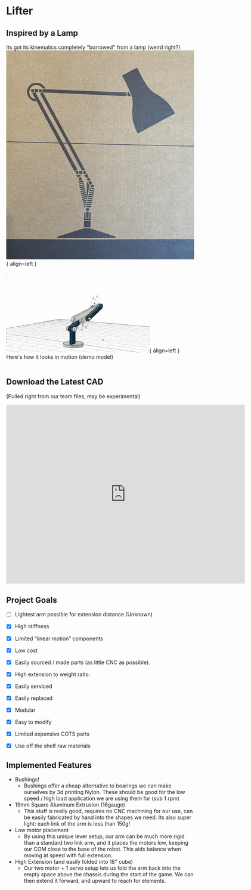 # Lifter 

## Inspired by a Lamp 
Its got its kinematics completely "borrowed" from a lamp (weird right?)
![pictureoflamp](assets/Lampdiagram.png){ align=left }

![gifofarmmoving](assets/LittleArm.gif){ align=left }
Here's how it looks in motion (demo model)
<br/><br/>
## Download the Latest CAD
(Pulled right from our team files, may be experimental)
<iframe src="https://icloud11636.autodesk360.com/shares/public/SH35dfcQT936092f0e433ce4fa157145dd8c?mode=embed" width="640" height="480" allowfullscreen="true" webkitallowfullscreen="true" mozallowfullscreen="true"  frameborder="0"></iframe>


## Project Goals
- [ ] Lightest arm possible for extension distance (Unknown)
- [x] High stiffness 
- [x] Limited “linear motion” components
- [x] Low cost 
- [x] Easily sourced / made parts (as little CNC as possible).
- [x] High extension to weight ratio.
- [x] Easily serviced
- [x] Easily replaced
- [x] Modular
- [x] Easy to modify
- [x] Limited expensive COTS parts
- [x] Use off the shelf raw materials


## Implemented Features
- Bushings!
    - Bushings offer a cheap alternative to bearings we can make ourselves by 3d printing Nylon. These should be good for the low speed / high load application we are using them for (sub 1 rpm)
- 19mm Square Aluminum Extrusion (16gauge)
    - This stuff is really good, requires no CNC machining for our use, can be easily fabricated by hand into the shapes we need. Its also super light: each link of the arm is less than 150g! 
- Low motor placement
    - By using this unique lever setup, our arm can be much more rigid than a standard two link arm, and it places the motors low, keeping our COM close to the base of the robot. This aids balance when moving at speed with full extension. 
- High Extension (and easily folded into 18" cube)
    - Our two motor + 1 servo setup lets us fold the arm back into the empty space above the chassis during the start of the game. We can then extend it forward, and upward to reach for elements. 

